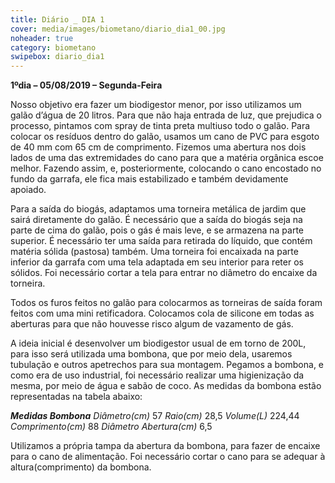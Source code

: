 ```yaml
---
title: Diário _ DIA 1
cover: media/images/biometano/diario_dia1_00.jpg
noheader: true
category: biometano
swipebox: diario_dia1
---
```


**1ºdia – 05/08/2019 – Segunda-Feira**
  
Nosso objetivo era fazer um biodigestor menor, por isso utilizamos um galão d’água de 20 litros. Para que não haja entrada de luz, que prejudica o processo, pintamos com spray de tinta preta multiuso todo o galão. 
Para colocar os resíduos dentro do galão, usamos um cano de PVC para esgoto de 40 mm com 65 cm de comprimento. Fizemos uma abertura nos dois lados de uma das extremidades do cano para que a matéria orgânica escoe melhor. Fazendo assim, e, posteriormente, colocando o cano encostado no fundo da garrafa, ele fica mais estabilizado e também devidamente apoiado. 
  
Para a saída do biogás, adaptamos uma torneira metálica de jardim que sairá diretamente do galão. É necessário que a saída do biogás seja na parte de cima do galão, pois o gás é mais leve, e se armazena na parte superior. 
É necessário ter uma saída para retirada do líquido, que contém matéria sólida (pastosa) também. Uma torneira foi encaixada na parte inferior da garrafa com uma tela adaptada em seu interior para reter os sólidos. Foi necessário cortar a tela para entrar no diâmetro do encaixe da torneira. 
  
Todos os furos feitos no galão para colocarmos as torneiras de saída foram feitos com uma mini retificadora. Colocamos cola de silicone em todas as aberturas para que não houvesse risco algum de vazamento de gás.
  
A ideia inicial é desenvolver um biodigestor usual de em torno de 200L, para isso será utilizada uma bombona, que por meio dela, usaremos tubulação e outros apetrechos para sua montagem.
Pegamos a bombona, e como era de uso industrial, foi necessário realizar uma higienização da mesma, por meio de água e sabão de coco. 
As medidas da bombona estão representadas na tabela abaixo:
  
*__Medidas Bombona__*
*Diâmetro(cm)*	57
*Raio(cm)*	28,5
*Volume(L)*	224,44
*Comprimento(cm)*	88
*Diâmetro Abertura(cm)*	6,5
  
    
      
Utilizamos a própria tampa da abertura da bombona, para fazer de encaixe para o cano de alimentação. Foi necessário cortar o cano para se adequar à altura(comprimento) da bombona.
